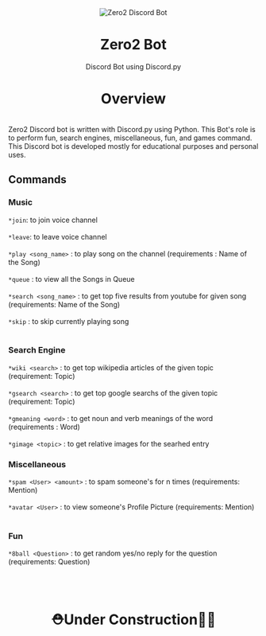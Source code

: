 <center><img src="https://images.hdqwalls.com/wallpapers/darling-in-the-franx-p6.jpg" alt = "Zero2 Discord Bot"></img></center>

<h1 align="center"> Zero2 Bot</h1>
<p align ="center">Discord Bot using Discord.py</p>

<h1 align="center">Overview</h1>
<br>
Zero2 Discord bot is written with Discord.py using Python. This Bot's role is to perform fun, search engines, miscellaneous, fun, and games command. This Discord bot is developed mostly for educational purposes and personal uses. 

## Commands
### Music
`*join`: to join voice channel
<br>
<br>
`*leave`: to leave voice channel
<br>
<br>
`*play <song_name>` : to play song on the channel (requirements : Name of the Song)
<br>
<br>
`*queue` : to view all the Songs in Queue
<br>
<br>
`*search <song_name>` : to get top five results from youtube for given song (requirements: Name of the Song)
<br>
<br>
`*skip` : to skip currently playing song
<br>
<br>

### Search Engine
`*wiki <search>` : to get top wikipedia articles of the given topic (requirement: Topic)
<br>
<br>
`*gsearch <search>` : to get top google searchs of the given topic (requirement: Topic)
<br>
<br>
`*gmeaning <word>` : to get noun and verb meanings of the word (requirements : Word)
<br>
<br>
`*gimage <topic>` : to get relative images for the searhed entry
### Miscellaneous
`*spam <User> <amount>` : to spam someone's for n times (requirements: Mention)
<br>
<br>
`*avatar <User>` : to view someone's Profile Picture (requirements: Mention)
<br>
<br>

### Fun
`*8ball <Question>` : to get random yes/no reply for the question (requirements: Question)

<br>
<br>
<h1 align ="center">⛑Under Construction🦺🧱</h1>
